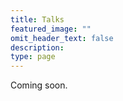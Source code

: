 ```yaml
---
title: Talks
featured_image: ""
omit_header_text: false
description:
type: page
---
```


Coming soon.